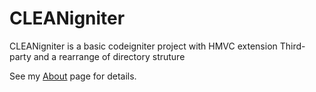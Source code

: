# CLEANigniter
CLEANigniter is a basic codeigniter project with HMVC extension Third-party and a rearrange of directory struture

See my [About](/about/) page for details.
